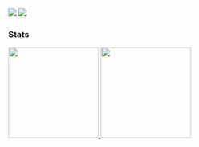 
<img src="https://badges.pufler.dev/visits/Slowmoney/Slowmoney?style=flat-square&color=6875f5&logo=github" />
<img src="https://badges.pufler.dev/visits/Slowmoney/Slowmoney" />

### Stats

<a href="https://github.com/Slownoney">
  <img height="180em" src="https://github-readme-stats-eight-theta.vercel.app/api?username=Slowmoney&show_icons=true&theme=vue-dark&include_all_commits=true&count_private=true" />
  <img height="180em" src="https://github-readme-stats-eight-theta.vercel.app/api/top-langs/?username=Slowmoney&layout=compact&exclude_lang=java+r&theme=vue-dark" />
</a>
